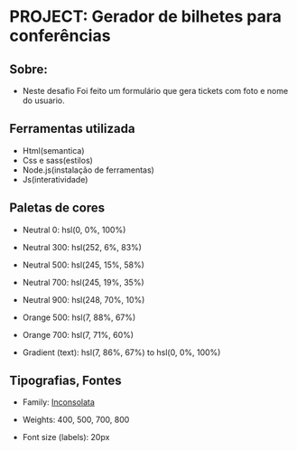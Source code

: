 # PROJECT: Gerador de bilhetes para conferências 

## Sobre: 
- Neste desafio Foi feito um formulário que gera tickets com foto e nome do usuario. 


## Ferramentas utilizada

- Html(semantica)
- Css e sass(estilos)
- Node.js(instalação de ferramentas)
- Js(interatividade)
 

## Paletas de cores

- Neutral 0: hsl(0, 0%, 100%)
- Neutral 300: hsl(252, 6%, 83%)
- Neutral 500: hsl(245, 15%, 58%)
- Neutral 700: hsl(245, 19%, 35%)
- Neutral 900: hsl(248, 70%, 10%)

- Orange 500: hsl(7, 88%, 67%)
- Orange 700: hsl(7, 71%, 60%)

- Gradient (text): hsl(7, 86%, 67%) to hsl(0, 0%, 100%)


## Tipografias, Fontes  

- Family: [Inconsolata](https://fonts.google.com/specimen/Inconsolata)
- Weights: 400, 500, 700, 800

- Font size (labels): 20px 